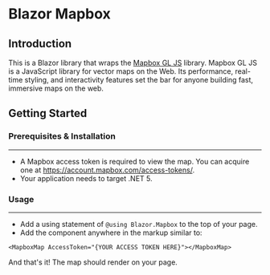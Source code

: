 # Blazor Mapbox

## Introduction
This is a Blazor library that wraps the [Mapbox GL JS](https://www.mapbox.com/mapbox-gljs) library. Mapbox GL JS is a JavaScript library for vector maps on the Web. Its performance, real-time styling, and interactivity features set the bar for anyone building fast, immersive maps on the web.

## Getting Started
### Prerequisites & Installation 
---
- A Mapbox access token is required to view the map. You can acquire one at https://account.mapbox.com/access-tokens/. 
- Your application needs to target .NET 5. 

### Usage 
---
- Add a using statement of `@using Blazor.Mapbox` to the top of your page. 
- Add the component anywhere in the markup similar to: 
```
<MapboxMap AccessToken="{YOUR ACCESS TOKEN HERE}"></MapboxMap>
```

And that's it! The map should render on your page. 

